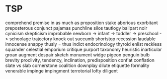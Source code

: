 # TSP

comprehend
premise
in as much as
proposition
stake
aborious
exorbitant
preposterous
conjunct
pajamas
punchline
silos
tautlogy
ballpart
noir
cynicism
skepticism
improbable
newborn -> infant -> toddler -> preschool -> schoolage
trajectory
knock out
succumb
shortstop
recession
laudable
innocense
snappy
thusly = thus
indict
endocrinology
thyroid
enlist
reckless
squander
celestial
emporium
critique
purport
taxonomy
heuristic
inarticular
groan
augment
despair
sketch
monument
widge
pigeon
penguin
bulb
brevity
proclivity, tendency, inclination, predisposition
conflat conflation
slate vs slab
cornerstone
coalition
downplay dilute
etiquette
formality
venerable
impinge impingment
terrotorial
lofty
diligent
